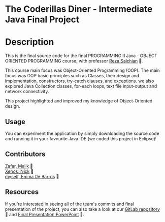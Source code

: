 # The Coderillas Diner - Intermediate Java Final Project
# Description

This is the final source code for the final PROGRAMMING II Java - OBJECT ORIENTED PROGRAMMING course, with professor [Reza Salchian](https://www.linkedin.com/in/reza-shalchian-70177b94/) 🔗.

This course main focus was Object-Oriented Programming (OOP). The main focus was OOP basic principles such as Classes, their design and implementation, constructors, try-catch clauses, and exceptions. we also explored Java Collection classes, for-each loops, text file input-output and network connectivity.

This project highlighted and improved my knowledge of Object-Oriented design.

## Usage

You can experiment the application by simply downloading the source code and running it in your favourite Java IDE (we coded this project in Eclipse)!


## Contributors
[Zafar, Malik](https://www.linkedin.com/in/malik-zafar-122668213/) 🔗   
[Xenos, Nick](https://www.linkedin.com/in/xenosnick/) 🔗  
[myself, Emma De Barros](https://www.linkedin.com/in/emma-de-barros/) 🔗

## Resources

If you're interested in seeing all of the team's commits and final presentation of the project, you can also take a look at our [GitLab repository](https://gitlab.com/edb1396/restaurant-project) 🔗 and [Final Presentation PowerPoint](https://docs.google.com/presentation/d/1c4BA0VXeE1b2NoLbgqUyDFgM-lbE8u0WN6wZz-tvudw/edit#slide=id.p) 🔗.
